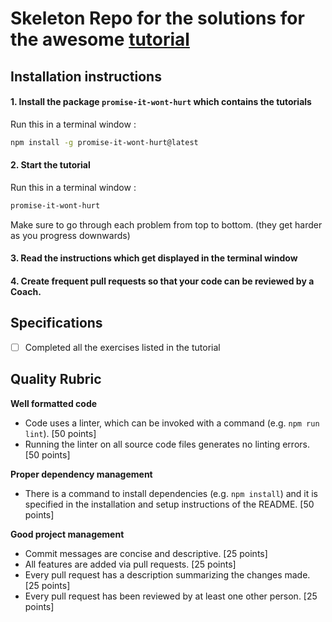 # Skeleton Repo for the solutions for the awesome [tutorial](https://github.com/stevekane/promise-it-wont-hurt)

## Installation instructions

#### 1. Install the package `promise-it-wont-hurt` which contains the tutorials
Run this in a terminal window :
```bash
npm install -g promise-it-wont-hurt@latest
```
#### 2. Start the tutorial
Run this in a terminal window :
```bash
promise-it-wont-hurt
```
Make sure to go through each problem from top to bottom. (they get harder as you progress downwards)

#### 3. Read the instructions which get displayed in the terminal window


#### 4. Create frequent pull requests so that your code can be reviewed by a Coach.

## Specifications
- [ ] Completed all the exercises listed in the tutorial

## Quality Rubric
**Well formatted code**
- Code uses a linter, which can be invoked with a command (e.g. `npm run lint`). [50 points]
- Running the linter on all source code files generates no linting errors. [50 points]

**Proper dependency management**
- There is a command to install dependencies (e.g. `npm install`) and it is specified in the installation and setup instructions of the README. [50 points]

**Good project management**
- Commit messages are concise and descriptive. [25 points]
- All features are added via pull requests. [25 points]
- Every pull request has a description summarizing the changes made. [25 points]
- Every pull request has been reviewed by at least one other person. [25 points]

